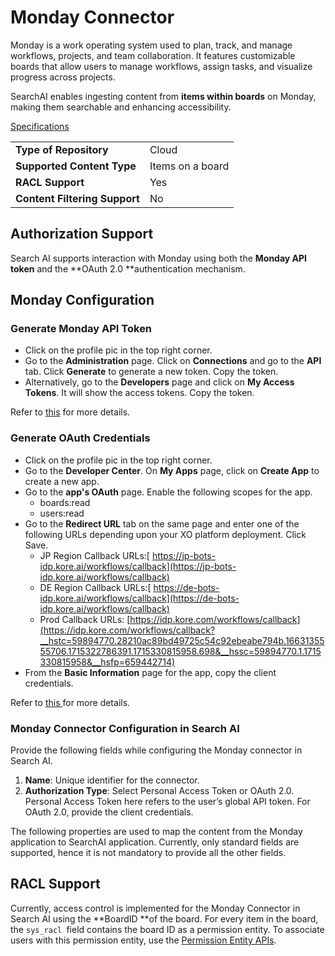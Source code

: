 # Monday Connector

Monday is a work operating system used to plan, track, and manage workflows, projects, and team collaboration. It features customizable boards that allow users to manage workflows, assign tasks, and visualize progress across projects.

SearchAI enables ingesting content from **items within boards** on Monday, making them searchable and enhancing accessibility.

<span style="text-decoration:underline;">Specifications</span>


<table>
  <tr>
   <td><strong>Type of Repository </strong>
   </td>
   <td>Cloud
   </td>
  </tr>
  <tr>
   <td><strong>Supported Content Type</strong>
   </td>
   <td> Items on a board
   </td>
  </tr>
  <tr>
   <td><strong>RACL Support</strong>
   </td>
   <td>Yes
   </td>
  </tr>
  <tr>
   <td><strong>Content Filtering Support </strong>
   </td>
   <td>No
   </td>
  </tr>
</table>



## Authorization Support 

Search AI supports interaction with Monday using both the **Monday API token** and the **OAuth 2.0 **authentication mechanism. 


## Monday Configuration


### Generate Monday API Token

* Click on the profile pic in the top right corner. 
* Go to the **Administration** page. Click on **Connections** and go to the **API** tab. Click **Generate** to generate a new token. Copy the token. 
* Alternatively, go to the **Developers** page and click on **My Access Tokens**. It will show the access tokens. Copy the token.  

Refer to [this](https://developer.monday.com/api-reference/docs/authentication) for more details. 


### Generate OAuth Credentials

* Click on the profile pic in the top right corner.
* Go to the **Developer Center**. On **My Apps** page, click on **Create App** to create a new app.
* Go to the **app's OAuth** page. Enable the following scopes for the app. 
    * boards:read
    * users:read
* Go to the **Redirect URL** tab on the same page and enter one of the following URLs depending upon your XO platform deployment. Click Save. 
    * JP Region Callback URLs:[ https://jp-bots-idp.kore.ai/workflows/callback](https://jp-bots-idp.kore.ai/workflows/callback)
    * DE Region Callback URLs:[ https://de-bots-idp.kore.ai/workflows/callback](https://de-bots-idp.kore.ai/workflows/callback)
    * Prod Callback URLs: [https://idp.kore.com/workflows/callback](https://idp.kore.com/workflows/callback?__hstc=59894770.28210ac89bd49725c54c92ebeabe794b.1663135555706.1715322786391.1715330815958.698&__hssc=59894770.1.1715330815958&__hsfp=659442714)
* From the **Basic Information** page for the app, copy the client credentials. 

Refer to [this ](https://developer.monday.com/apps/docs/oauth)for more details. 


### Monday Connector Configuration in Search AI

Provide the following fields while configuring the Monday connector in Search AI. 

1. **Name**: Unique identifier for the connector. 
2. **Authorization Type**: Select Personal Access Token or OAuth 2.0. Personal Access Token here refers to the user’s global API token. For OAuth 2.0, provide the client credentials. 

The following properties are used to map the content from the Monday application to SearchAI application. Currently, only standard fields are supported, hence it is not mandatory to provide all the other fields.

## RACL Support

Currently, access control is implemented for the Monday Connector in Search AI using the **BoardID **of the board. For every item in the board, the `sys_racl `field contains the board ID as a permission entity. To associate users with this permission entity, use the [Permission Entity APIs](../../../apis/searchai/permission-entity-apis.md). 
